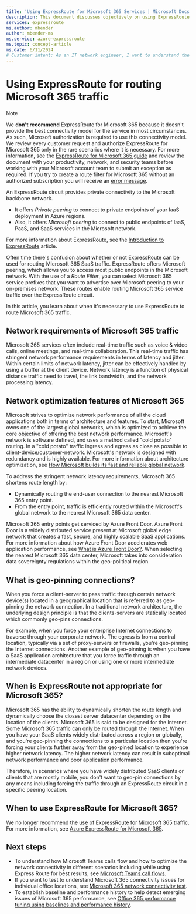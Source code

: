 ```yaml
---
title: 'Using ExpressRoute for Microsoft 365 Services | Microsoft Docs'
description: This document discusses objectively on using ExpressRoute circuit for Microsoft 365 SaaS services.
services: expressroute
ms.author: mbender
author: mbender-ms
ms.service: azure-expressroute
ms.topic: concept-article
ms.date: 6/11/2024
# Customer intent: As an IT network engineer, I want to understand the implications of using ExpressRoute for Microsoft 365 traffic, so that I can make informed decisions about network architecture and optimize connectivity while avoiding unnecessary latency issues.
---
```


# Using ExpressRoute for routing Microsoft 365 traffic

> [!NOTE]
> We **don't recommend** ExpressRoute for Microsoft 365 because it doesn't provide the best connectivity model for the service in most circumstances. As such, Microsoft authorization is required to use this connectivity model. We review every customer request and authorize ExpressRoute for Microsoft 365 only in the rare scenarios where it is necessary. For more information, see the [ExpressRoute for Microsoft 365 guide](https://aka.ms/erguide) and review the document with your productivity, network, and security teams before working with your Microsoft account team to submit an exception as required. If you try to create a route filter for Microsoft 365 without an authorized subscription you will receive an [error message](https://support.microsoft.com/kb/3181709).

An ExpressRoute circuit provides private connectivity to the Microsoft backbone network.

* It offers *Private peering* to connect to private endpoints of your IaaS deployment in Azure regions. 
* Also, it offers *Microsoft peering* to connect to public endpoints of IaaS, PaaS, and SaaS services in the Microsoft network. 

For more information about ExpressRoute, see the [Introduction to ExpressRoute][ExR-Intro] article.

Often time there's confusion about whether or not ExpressRoute can be used for routing Microsoft 365 SaaS traffic. ExpressRoute offers Microsoft peering, which allows you to access most public endpoints in the Microsoft network. With the use of a *Route Filter*, you can select Microsoft 365 service prefixes that you want to advertise over Microsoft peering to your on-premises network. These routes enable routing Microsoft 365 service traffic over the ExpressRoute circuit.

In this article, you learn about when it's necessary to use ExpressRoute to route Microsoft 365 traffic.

## Network requirements of Microsoft 365 traffic

Microsoft 365 services often include real-time traffic such as voice & video calls, online meetings, and real-time collaboration. This real-time traffic has stringent network performance requirements in terms of latency and jitter. Within certain limits of network latency, jitter can be effectively handled by using a buffer at the client device. Network latency is a function of physical distance traffic need to travel, the link bandwidth, and the network processing latency. 

## Network optimization features of Microsoft 365 

Microsoft strives to optimize network performance of all the cloud applications both in terms of architecture and features. To start, Microsoft owns one of the largest global networks, which is optimized to achieve the core objective of offering the best network performance. Microsoft's network is software defined, and uses a method called "cold potato" routing. In a "cold potato" traffic ingress and egress as close as possible to client-device/customer-network. Microsoft's network is designed with redundancy and is highly available. For more information about architecture optimization, see [How Microsoft builds its fast and reliable global network][MGN].

To address the stringent network latency requirements, Microsoft 365 shortens route length by:
* Dynamically routing the end-user connection to the nearest Microsoft 365 entry point. 
* From the entry point, traffic is efficiently routed within the Microsoft's global network to the nearest Microsoft 365 data center.

Microsoft 365 entry points get serviced by Azure Front Door. Azure Front Door is a widely distributed service present at Microsoft global edge network that creates a fast, secure, and highly scalable SaaS applications. For more information about how Azure Front Door accelerates web application performance, see [What is Azure Front Door?][AFD]. When selecting the nearest Microsoft 365 data center, Microsoft takes into consideration data sovereignty regulations within the geo-political region.

## What is geo-pinning connections?

When you force a client-server to pass traffic through certain network device(s) located in a geographical location that is referred to as geo-pinning the network connection. In a traditional network architecture, the underlying design principle is that the clients-servers are statically located which commonly geo-pins connections.

For example, when you force your enterprise Internet connections to traverse through your corporate network. The egress is from a central location, typically via a set of proxy-servers or firewalls, you're geo-pinning the Internet connections. Another example of geo-pinning is when you have a SaaS application architecture that you force traffic through an intermediate datacenter in a region or using one or more intermediate network devices.

## When is ExpressRoute not appropriate for Microsoft 365?

Microsoft 365 has the ability to dynamically shorten the route length and dynamically choose the closest server datacenter depending on the location of the clients. Microsoft 365 is said to be designed for the Internet. 
Some Microsoft 365 traffic can only be routed through the Internet.
When you have your SaaS clients widely distributed across a region or globally, and you're geo-pinning the connections to a particular location then you're forcing your clients further away from the geo-pined location to experience higher network latency. The higher network latency can result in suboptimal network performance and poor application performance.

Therefore, in scenarios where you have widely distributed SaaS clients or clients that are mostly mobile, you don't want to geo-pin connections by any means including forcing the traffic through an ExpressRoute circuit in a specific peering location.

## When to use ExpressRoute for Microsoft 365?

We no longer recommend the use of ExpressRoute for Microsoft 365 traffic. For more information, see [Azure ExpressRoute for Microsoft 365](/microsoft-365/enterprise/azure-expressroute?view=o365-worldwide&preserve-view=true).

## Next steps

* To understand how Microsoft Teams calls flow and how to optimize the network connectivity in different scenarios including while using Express Route for best results, see [Microsoft Teams call flows][Teams].
* If you want to test to understand Microsoft 365 connectivity issues for individual office locations, see [Microsoft 365 network connectivity test][Microsoft 365-Test].
* To establish baseline and performance history to help detect emerging issues of Microsoft 365 performance, see [Office 365 performance tuning using baselines and performance history][Microsoft 365perf].

<!--Link References-->
[ExR-Intro]: ./expressroute-introduction.md
[CreatePeering]: ./expressroute-howto-routing-portal-resource-manager.md
[MGN]: https://azure.microsoft.com/blog/how-microsoft-builds-its-fast-and-reliable-global-network/
[AFD]: ../frontdoor/front-door-overview.md
[ExRRF]: ./how-to-routefilter-portal.md
[Teams]: /microsoftteams/microsoft-teams-online-call-flows
[Microsoft 365-Test]: https://connectivity.office.com/
[Microsoft 365perf]: /microsoft-365/enterprise/performance-tuning-using-baselines-and-history
